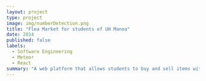 ```yaml
---
layout: project
type: project
image: img/numberDetection.png
title: "Flea Market for students of UH Manoa"
date: 2024
published: false
labels:
  - Software Engineering
  - Meteor
  - React
summary: "A web platform that allows students to buy and sell items with other students at UH Manoa."
---
```




<link rel="Overviews" href="https://shop-manoa.github.io//">
<link rel="Shop Manoa" href="https://shop-manoa.com/">
